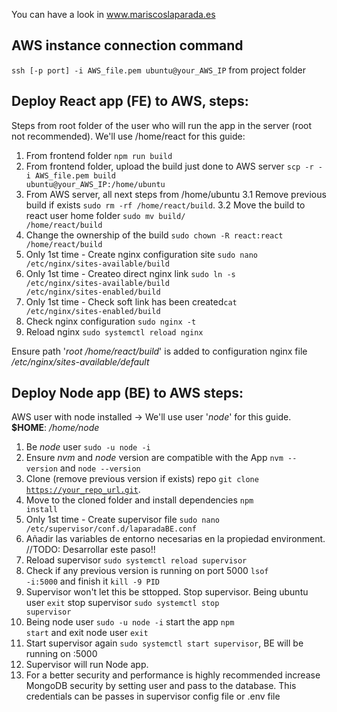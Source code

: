 You can have a look in www.mariscoslaparada.es

## AWS instance connection command

<code>ssh [-p port] -i AWS_file.pem ubuntu@your_AWS_IP</code> from project folder

## Deploy React app (FE) to AWS, steps:

Steps from root folder of the user who will run the app in the server (root not recommended). We'll use /home/react for this guide:

1. From frontend folder <code>npm run build</code>
2. From frontend folder, upload the build just done to AWS server <code>scp -r -i AWS_file.pem build ubuntu@your_AWS_IP:/home/ubuntu</code>
3. From AWS server, all next steps from /home/ubuntu
   3.1 Remove previous build if exists <code>sudo rm -rf /home/react/build</code>.
   3.2 Move the build to react user home folder <code>sudo mv build/ /home/react/build</code>
4. Change the ownership of the build <code>sudo chown -R react:react /home/react/build</code>
5. Only 1st time - Create nginx configuration site <code>sudo nano /etc/nginx/sites-available/build</code>
6. Only 1st time - Createo direct nginx link <code>sudo ln -s /etc/nginx/sites-available/build /etc/nginx/sites-enabled/build</code>
7. Only 1st time - Check soft link has been created<code>cat /etc/nginx/sites-enabled/build</code>
8. Check nginx configuration <code>sudo nginx -t</code>
9. Reload nginx <code>sudo systemctl reload nginx</code>

Ensure path '_root /home/react/build_' is added to configuration nginx file _/etc/nginx/sites-available/default_

## Deploy Node app (BE) to AWS steps:

AWS user with node installed -> We'll use user '_node_' for this guide. **$HOME**: _/home/node_

1. Be _node_ user <code>sudo -u node -i</code>
2. Ensure _nvm_ and _node_ version are compatible with the App <code>nvm --version</code> and <code>node --version</code>
3. Clone (remove previous version if exists) repo <code>git clone https://your_repo_url.git</code>.
4. Move to the cloned folder and install dependencies <code>npm install</code>
5. Only 1st time - Create supervisor file <code>sudo nano /etc/supervisor/conf.d/laparadaBE.conf</code>
6. Añadir las variables de entorno necesarias en la propiedad environment. //TODO: Desarrollar este paso!!
7. Reload supervisor <code>sudo systemctl reload supervisor</code>
8. Check if any previous version is running on port 5000 <code>lsof -i:5000</code> and finish it <code>kill -9 PID</code>
9. Supervisor won't let this be sttopped. Stop supervisor. Being ubuntu user <code>exit</code> stop supervisor <code>sudo systemctl stop supervisor</code>
10. Being node user <code>sudo -u node -i</code> start the app <code>npm start</code> and exit node user <code>exit</code>
11. Start supervisor again <code>sudo systemctl start supervisor</code>, BE will be running on :5000
12. Supervisor will run Node app.
13. For a better security and performance is highly recommended increase MongoDB security by setting user and pass to the database. This credentials can be passes in supervisor config file or .env file
